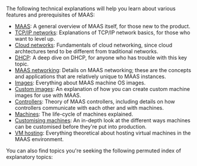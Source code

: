 <!-- "Explanation" -->

The following technical explanations will help you learn about various features and prerequisites of MAAS:

- [MAAS](/t/-/5064): A general overview of MAAS itself, for those new to the product.
- [TCP/IP networks](/t/-/5806): Explanations of TCP/IP network basics, for those who want to level up.
- [Cloud networks](/t/-/5808): Fundamentals of cloud networking, since cloud archtectures tend to be different from traditional networks.
- [DHCP](/t/-/5807): A deep dive on DHCP, for anyone who has trouble with this key topic.
- [MAAS networking](/t/-/5084): Details on MAAS networking; these are the concepts and applications that are relatively unique to MAAS instances.
- [Images](/t/-/5076): Everything about MAAS machine OS images.
- [Custom images](/t/-/6099): An explanation of how you can create custom machine images for use with MAAS.
- [Controllers](/t/-/5072): Theory of MAAS controllers, including details on how controllers communicate with each other and with machines.
- [Machines](/t/-/5080): The life-cycle of machines explained.
- [Customising machines](/t/-/5976): An in-depth look at the different ways machines can be customised before they're put into production.
- [VM hosting](/t/-/5068): Everything theoretical about hosting virtual machines in the MAAS environment.

You can also find topics you're seeking the following permuted index of explanatory topics: